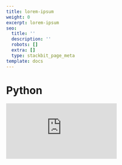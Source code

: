 ```yaml
---
title: lorem-ipsum
weight: 0
excerpt: lorem-ipsum
seo:
  title: ''
  description: ''
  robots: []
  extra: []
  type: stackbit_page_meta
template: docs
---
```

# Python




<iframe src="https://golden-lobe-519.notion.site/Data-Structures-c3fe3debbe494b929ed2f20070b631f8"
  title="YouTube video player" frameborder="0" allow="accelerometer;
          autoplay; clipboard-write; encrypted-media; gyroscope; picture-in-picture" allowfullscreen</iframe>
